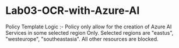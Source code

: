 # Lab03-OCR-with-Azure-AI
Policy Template
Logic :- Policy only allow for the creation of Azure AI Services in some selected region Only. Selected regions are 
        "eastus",
        "westeurope",
        "southeastasia".
All other resources are blocked.